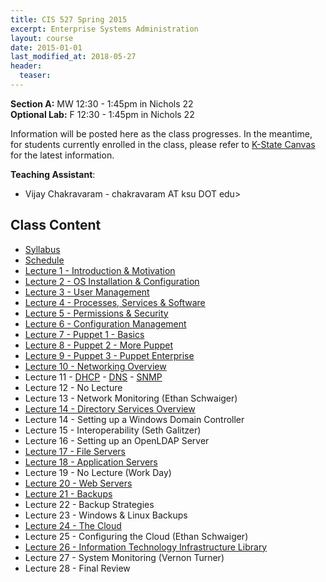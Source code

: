```yaml
---
title: CIS 527 Spring 2015
excerpt: Enterprise Systems Administration
layout: course
date: 2015-01-01
last_modified_at: 2018-05-27
header:
  teaser:
---
```


<p><strong>Section A:</strong> MW 12:30 - 1:45pm in Nichols 22<br>
<strong>Optional Lab:</strong> F 12:30 - 1:45pm in Nichols 22<br>
<p>Information will be posted here as the class progresses. In the meantime, for students currently enrolled in the class, please refer to <a href="https://canvas.ksu.edu">K-State Canvas</a> for the latest information.</p>
<p><b>Teaching Assistant</b>:
<ul>
  <li>Vijay Chakravaram - chakravaram AT ksu DOT edu></li>         
</ul></p>

<h2>Class Content</h2>
<ul>
<li><a href="/assets/oldimpress/cis527spring2015/files/Syllabus.pdf">Syllabus</a></li>
<li><a href="/assets/oldimpress/cis527spring2015/files/Schedule.pdf">Schedule</a></li>
<li><a href="/assets/oldimpress/cis527spring2015/lecture1.html">Lecture 1 - Introduction & Motivation</a></li>
<li><a href="/assets/oldimpress/cis527spring2015/lecture2.html">Lecture 2 - OS Installation & Configuration</a></li>
<li><a href="/assets/oldimpress/cis527spring2015/lecture3.html">Lecture 3 - User Management</a></li>
<li><a href="/assets/oldimpress/cis527spring2015/lecture4.html">Lecture 4 - Processes, Services & Software</a></li>
<li><a href="/assets/oldimpress/cis527spring2015/lecture5.html">Lecture 5 - Permissions & Security</a></li>
<li><a href="/assets/oldimpress/cis527spring2015/lecture6.html">Lecture 6 - Configuration Management</a></li>
<li><a href="/assets/oldimpress/cis527spring2015/lecture7.html">Lecture 7 - Puppet 1 - Basics</a></li>
<li><a href="/assets/oldimpress/cis527spring2015/lecture8.html">Lecture 8 - Puppet 2 - More Puppet</a></li>
<li><a href="/assets/oldimpress/cis527spring2015/lecture9.html">Lecture 9 - Puppet 3 - Puppet Enterprise</a></li>
<li><a href="/assets/oldimpress/cis527spring2015/lecture10.html">Lecture 10 - Networking Overview</a></li>
<li>Lecture 11 - <a href="http://people.cis.ksu.edu/~sgsax/talks/cis527-s14/dhcp-s14.svg">DHCP</a> - <a href="http://people.cis.ksu.edu/~sgsax/talks/cis527-s14/dns-s14.svg">DNS</a> - <a href="/assets/oldimpress/cis527spring2015/lecture11.html">SNMP</a></li>
<li>Lecture 12 - No Lecture</li>
<li>Lecture 13 - Network Monitoring (Ethan Schwaiger)</li>
<li><a href="/assets/oldimpress/cis527spring2015/lecture14.html">Lecture 14 - Directory Services Overview</a></li>
<li>Lecture 14 - Setting up a Windows Domain Controller</li>
<li>Lecture 15 - Interoperability (Seth Galitzer)</li>
<li>Lecture 16 - Setting up an OpenLDAP Server</li>
<li><a href="/assets/oldimpress/cis527spring2015/lecture17.html">Lecture 17 - File Servers</a></li>
<li><a href="/assets/oldimpress/cis527spring2015/lecture18.html">Lecture 18 - Application Servers</a></li>
<li>Lecture 19 - No Lecture (Work Day)</li>
<li><a href="/assets/oldimpress/cis527spring2015/lecture20.html">Lecture 20 - Web Servers</a></li>
<li><a href="/assets/oldimpress/cis527spring2015/lecture21.html">Lecture 21 - Backups</a></li>
<li>Lecture 22 - Backup Strategies</li>
<li>Lecture 23 - Windows & Linux Backups</li>
<li><a href="/assets/oldimpress/cis527spring2015/lecture24.html">Lecture 24 - The Cloud</a></li>
<li>Lecture 25 - Configuring the Cloud (Ethan Schwaiger)</li>
<li><a href="/assets/oldimpress/cis527spring2015/lecture26.html">Lecture 26 - Information Technology Infrastructure Library</a></li>
<li>Lecture 27 - System Monitoring (Vernon Turner)</li>
<Li>Lecture 28 - Final Review</li>
</ul>
